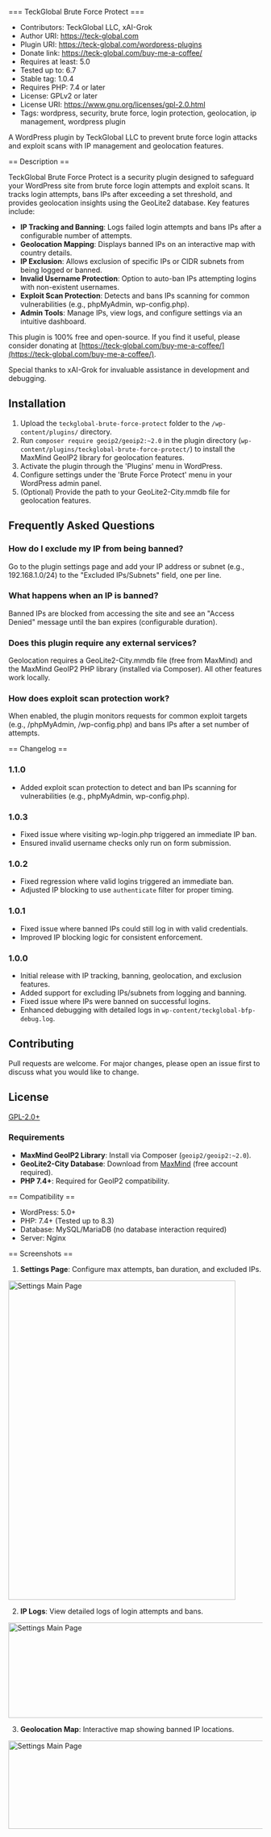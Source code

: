 === TeckGlobal Brute Force Protect ===
 * Contributors: TeckGlobal LLC, xAI-Grok
 * Author URI: https://teck-global.com
 * Plugin URI: https://teck-global.com/wordpress-plugins
 * Donate link: https://teck-global.com/buy-me-a-coffee/
 * Requires at least: 5.0
 * Tested up to: 6.7
 * Stable tag: 1.0.4
 * Requires PHP: 7.4 or later
 * License: GPLv2 or later
 * License URI: https://www.gnu.org/licenses/gpl-2.0.html
 * Tags: wordpress, security, brute force, login protection, geolocation, ip management, wordpress plugin

A WordPress plugin by TeckGlobal LLC to prevent brute force login attacks and exploit scans with IP management and geolocation features.

== Description ==

TeckGlobal Brute Force Protect is a security plugin designed to safeguard your WordPress site from brute force login attempts and exploit scans. It tracks login attempts, bans IPs after exceeding a set threshold, and provides geolocation insights using the GeoLite2 database. Key features include:

- **IP Tracking and Banning**: Logs failed login attempts and bans IPs after a configurable number of attempts.
- **Geolocation Mapping**: Displays banned IPs on an interactive map with country details.
- **IP Exclusion**: Allows exclusion of specific IPs or CIDR subnets from being logged or banned.
- **Invalid Username Protection**: Option to auto-ban IPs attempting logins with non-existent usernames.
- **Exploit Scan Protection**: Detects and bans IPs scanning for common vulnerabilities (e.g., phpMyAdmin, wp-config.php).
- **Admin Tools**: Manage IPs, view logs, and configure settings via an intuitive dashboard.

This plugin is 100% free and open-source. If you find it useful, please consider donating at [https://teck-global.com/buy-me-a-coffee/](https://teck-global.com/buy-me-a-coffee/).

Special thanks to xAI-Grok for invaluable assistance in development and debugging.

## Installation

1. Upload the `teckglobal-brute-force-protect` folder to the `/wp-content/plugins/` directory.
2. Run `composer require geoip2/geoip2:~2.0` in the plugin directory (`wp-content/plugins/teckglobal-brute-force-protect/`) to install the MaxMind GeoIP2 library for geolocation features.
3. Activate the plugin through the 'Plugins' menu in WordPress.
4. Configure settings under the 'Brute Force Protect' menu in your WordPress admin panel.
5. (Optional) Provide the path to your GeoLite2-City.mmdb file for geolocation features.

## Frequently Asked Questions

### How do I exclude my IP from being banned?
Go to the plugin settings page and add your IP address or subnet (e.g., 192.168.1.0/24) to the "Excluded IPs/Subnets" field, one per line.

### What happens when an IP is banned?
Banned IPs are blocked from accessing the site and see an "Access Denied" message until the ban expires (configurable duration).

### Does this plugin require any external services?
Geolocation requires a GeoLite2-City.mmdb file (free from MaxMind) and the MaxMind GeoIP2 PHP library (installed via Composer). All other features work locally.

### How does exploit scan protection work?
When enabled, the plugin monitors requests for common exploit targets (e.g., /phpMyAdmin, /wp-config.php) and bans IPs after a set number of attempts.

== Changelog ==

### 1.1.0
- Added exploit scan protection to detect and ban IPs scanning for vulnerabilities (e.g., phpMyAdmin, wp-config.php).

### 1.0.3
- Fixed issue where visiting wp-login.php triggered an immediate IP ban.
- Ensured invalid username checks only run on form submission.

### 1.0.2
- Fixed regression where valid logins triggered an immediate ban.
- Adjusted IP blocking to use `authenticate` filter for proper timing.

### 1.0.1
- Fixed issue where banned IPs could still log in with valid credentials.
- Improved IP blocking logic for consistent enforcement.

### 1.0.0
- Initial release with IP tracking, banning, geolocation, and exclusion features.
- Added support for excluding IPs/subnets from logging and banning.
- Fixed issue where IPs were banned on successful logins.
- Enhanced debugging with detailed logs in `wp-content/teckglobal-bfp-debug.log`.

## Contributing

Pull requests are welcome. For major changes, please open an issue first to discuss what you would like to change.

## License

[GPL-2.0+](https://www.gnu.org/licenses/gpl-2.0.txt)

### Requirements
- **MaxMind GeoIP2 Library**: Install via Composer (`geoip2/geoip2:~2.0`).
- **GeoLite2-City Database**: Download from [MaxMind](https://dev.maxmind.com/geoip/geoip2/geolite2/) (free account required).
- **PHP 7.4+**: Required for GeoIP2 compatibility.

== Compatibility ==
- WordPress: 5.0+
- PHP: 7.4+ (Tested up to 8.3)
- Database: MySQL/MariaDB (no database interaction required)
- Server: Nginx

== Screenshots ==

1. **Settings Page**: Configure max attempts, ban duration, and excluded IPs. 
<img src="https://teck-global.com/wp-content/uploads/2025/03/Screenshot-2025-03-15-at-21.59.04.webp" alt="Settings Main Page" style="width:450px;height:633px;">

2. **IP Logs**: View detailed logs of login attempts and bans.
<img src="https://teck-global.com/wp-content/uploads/2025/03/Screenshot-2025-03-15-at-22.02.33-scaled-e1742095177310.webp" alt="Settings Main Page" style="width:600px;height:189px;">

3. **Geolocation Map**: Interactive map showing banned IP locations.
<img src="https://teck-global.com/wp-content/uploads/2025/03/Screenshot-2025-03-15-at-22.03.07-scaled-e1742095266357.webp" alt="Settings Main Page" style="width:600px;height:175px;">
